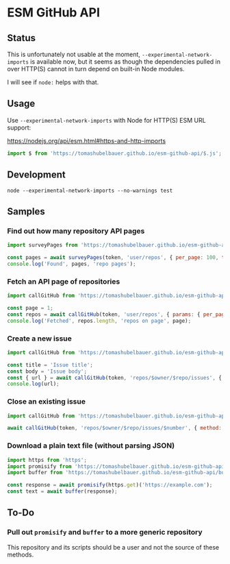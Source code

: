 # ESM GitHub API

## Status

This is unfortunately not usable at the moment, `--experimental-network-imports`
is available now, but it seems as though the dependencies pulled in over HTTP(S)
cannot in turn depend on built-in Node modules.

I will see if `node:` helps with that.

## Usage

Use `--experimental-network-imports` with Node for HTTP(S) ESM URL support:

https://nodejs.org/api/esm.html#https-and-http-imports

```javascript
import $ from 'https://tomashubelbauer.github.io/esm-github-api/$.js';
```

## Development

`node --experimental-network-imports --no-warnings test`

## Samples

### Find out how many repository API pages

```javascript
import surveyPages from 'https://tomashubelbauer.github.io/esm-github-api/surveyPages.js';

const pages = await surveyPages(token, 'user/repos', { per_page: 100, type: 'owner' });
console.log('Found', pages, 'repo pages');
```

### Fetch an API page of repositories

```javascript
import callGitHub from 'https://tomashubelbauer.github.io/esm-github-api/callGitHub.js';

const page = 1;
const repos = await callGitHub(token, 'user/repos', { params: { per_page: 100, page, type: 'owner' } });
console.log('Fetched', repos.length, 'repos on page', page);
```

### Create a new issue

```javascript
import callGitHub from 'https://tomashubelbauer.github.io/esm-github-api/callGitHub.js';

const title = 'Issue title';
const body = 'Issue body';
const { url } = await callGitHub(token, 'repos/$owner/$repo/issues', { method: 'POST', body: { title, body } });
console.log(url);
```

### Close an existing issue

```javascript
import callGitHub from 'https://tomashubelbauer.github.io/esm-github-api/callGitHub.js';

await callGitHub(token, 'repos/$owner/$repo/issues/$number', { method: 'PATCH', body: { states: 'closed' } });
```

### Download a plain text file (without parsing JSON)

```javascript
import https from 'https';
import promisify from 'https://tomashubelbauer.github.io/esm-github-api/promisify.js';
import buffer from 'https://tomashubelbauer.github.io/esm-github-api/buffer.js';

const response = await promisify(https.get)('https://example.com');
const text = await buffer(response);
```

## To-Do

### Pull out `promisify` and `buffer` to a more generic repository

This repository and its scripts should be a user and not the source of these
methods.
